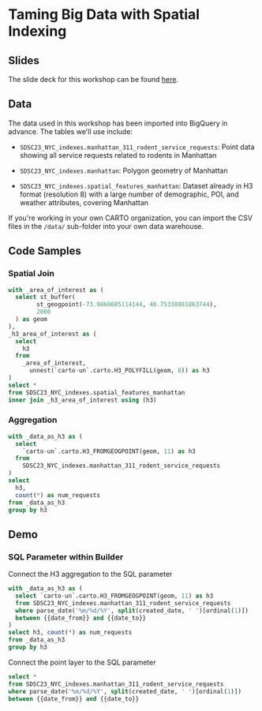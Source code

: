 # Taming Big Data with Spatial Indexing

## Slides

The slide deck for this workshop can be found [here](https://docs.google.com/presentation/d/174nAsJsfP_HJryF5L3H01lZaTscO7TuTvUB3r2_kKXg/edit?usp=sharing).

## Data

The data used in this workshop has been imported into BigQuery in advance. The tables we'll use include:

- `SDSC23_NYC_indexes.manhattan_311_rodent_service_requests`: Point data showing all service requests related to rodents in Manhattan

- `SDSC23_NYC_indexes.manhattan`: Polygon geometry of Manhattan

- `SDSC23_NYC_indexes.spatial_features_manhattan`: Dataset already in H3 format (resolution 8) with a large number of demographic, POI, and weather attributes, covering Manhattan

If you're working in your own CARTO organization, you can import the CSV files in the `/data/` sub-folder into your own data warehouse.

## Code Samples

### Spatial Join

```sql
with _area_of_interest as (
  select st_buffer(
    	st_geogpoint(-73.9860685114144, 40.75338081863744),
    	2000
  ) as geom
),
_h3_area_of_interest as (
  select
    h3
  from
    _area_of_interest,
      unnest(`carto-un`.carto.H3_POLYFILL(geom, 8)) as h3
)
select *
from SDSC23_NYC_indexes.spatial_features_manhattan
inner join _h3_area_of_interest using (h3)

```

### Aggregation

```sql
with _data_as_h3 as (
  select
    `carto-un`.carto.H3_FROMGEOGPOINT(geom, 11) as h3
  from
    SDSC23_NYC_indexes.manhattan_311_rodent_service_requests
)
select
  h3,
  count(*) as num_requests
from _data_as_h3
group by h3
```

## Demo

### SQL Parameter within Builder

Connect the H3 aggregation to the SQL parameter

```sql
with _data_as_h3 as (
  select `carto-un`.carto.H3_FROMGEOGPOINT(geom, 11) as h3
  from SDSC23_NYC_indexes.manhattan_311_rodent_service_requests
  where parse_date('%m/%d/%Y', split(created_date, ' ')[ordinal(1)])
  between {{date_from}} and {{date_to}}
)
select h3, count(*) as num_requests
from _data_as_h3
group by h3
```

Connect the point layer to the SQL parameter

```sql
select *
from SDSC23_NYC_indexes.manhattan_311_rodent_service_requests
where parse_date('%m/%d/%Y', split(created_date, ' ')[ordinal(1)])
between {{date_from}} and {{date_to}}
```
